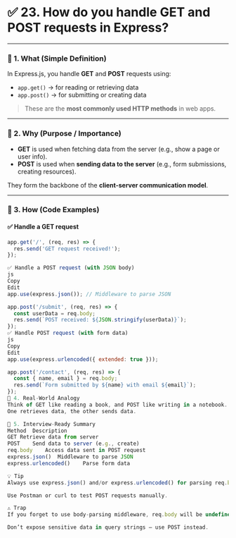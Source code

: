 # ✅ 23. How do you handle GET and POST requests in Express?

---

### 🔹 1. What (Simple Definition)

In Express.js, you handle **GET** and **POST** requests using:

- `app.get()` → for reading or retrieving data  
- `app.post()` → for submitting or creating data  

> These are the **most commonly used HTTP methods** in web apps.

---

### 🔹 2. Why (Purpose / Importance)

- **GET** is used when fetching data from the server (e.g., show a page or user info).
- **POST** is used when **sending data to the server** (e.g., form submissions, creating resources).

They form the backbone of the **client-server communication model**.

---

### 🔹 3. How (Code Examples)

#### ✅ Handle a GET request

```js
app.get('/', (req, res) => {
  res.send('GET request received!');
});

✅ Handle a POST request (with JSON body)
js
Copy
Edit
app.use(express.json()); // Middleware to parse JSON

app.post('/submit', (req, res) => {
  const userData = req.body;
  res.send(`POST received: ${JSON.stringify(userData)}`);
});
✅ Handle POST request (with form data)
js
Copy
Edit
app.use(express.urlencoded({ extended: true }));

app.post('/contact', (req, res) => {
  const { name, email } = req.body;
  res.send(`Form submitted by ${name} with email ${email}`);
});
🔹 4. Real-World Analogy
Think of GET like reading a book, and POST like writing in a notebook.
One retrieves data, the other sends data.

🔹 5. Interview-Ready Summary
Method	Description
GET	Retrieve data from server
POST	Send data to server (e.g., create)
req.body	Access data sent in POST request
express.json()	Middleware to parse JSON
express.urlencoded()	Parse form data

💡 Tip
Always use express.json() and/or express.urlencoded() for parsing req.body.

Use Postman or curl to test POST requests manually.

⚠️ Trap
If you forget to use body-parsing middleware, req.body will be undefined in POST requests.

Don’t expose sensitive data in query strings — use POST instead.